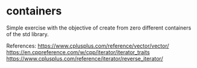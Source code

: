 # containers

Simple exercise with the objective of create from zero different containers of the std library. 

References:
https://www.cplusplus.com/reference/vector/vector/
https://en.cppreference.com/w/cpp/iterator/iterator_traits
https://www.cplusplus.com/reference/iterator/reverse_iterator/
